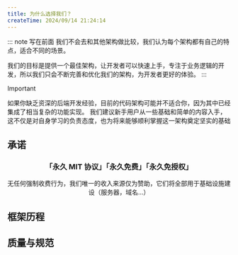 ```yaml
---
title: 为什么选择我们？
createTime: 2024/09/14 21:24:14
---
```


::: note 写在前面
我们不会去和其他架构做比较，我们认为每个架构都有自己的特点，适合不同的场景。

我们的目标是提供一个最佳架构，让开发者可以快速上手，专注于业务逻辑的开发，所以我们只会不断完善和优化我们的架构，为开发者更好的体验。
:::

> [!IMPORTANT]
> 如果你缺乏资深的后端开发经验，目前的代码架构可能并不适合你，因为其中已经集成了相当复杂的功能实现。
> 我们建议新手用户从一些基础和简单的内容入手，这不仅是对自身学习的负责态度，也为将来能够顺利掌握这一架构奠定坚实的基础

## 承诺

<div style="text-align: center">
  <h3>「永久 MIT 协议」「永久免费」「永久免授权」</h3>
  <p>无任何强制收费行为，我们唯一的收入来源仅为赞助，它们将全部用于基础设施建设（服务器，域名...）</p>
</div>

## 框架历程


## 质量与规范
